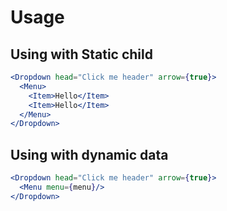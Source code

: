 # Usage

## Using with Static child

```jsx
<Dropdown head="Click me header" arrow={true}>
  <Menu>
    <Item>Hello</Item>
    <Item>Hello</Item>
  </Menu>
</Dropdown>
```
## Using with dynamic data
```jsx
<Dropdown head="Click me header" arrow={true}>
  <Menu menu={menu}/>
</Dropdown>
```
